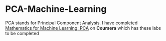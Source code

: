 # PCA-Machine-Learning

PCA stands for Principal Component Analysis. I have completed [Mathematics for Machine Learning: PCA](https://www.coursera.org/learn/pca-machine-learning) on **Coursera** which has these labs to be completed
